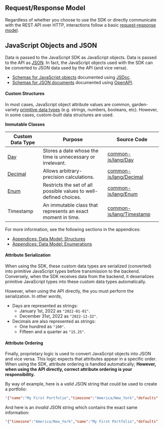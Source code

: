 ## Request/Response Model

Regardless of whether you choose to use the SDK or directly communicate with the REST API over HTTP, interactions follow a basic [request-response model](https://en.wikipedia.org/wiki/Request%E2%80%93response).

## JavaScript Objects and JSON

Data is passed to the JavaScript SDK as JavaScript objects. Data is passed to the API as [JSON](https://en.wikipedia.org/wiki/JSON). In fact, the JavaScript objects used with the SDK can be converted to JSON data used by the API (and vice versa).

* [Schemas for JavaScript objects](/content/sdk/lib-data?id=schema) documented using [JSDoc](https://jsdoc.app/).
* [Schemas for JSON documents](/content/api_reference?id=schemas) documented using [OpenAPI](https://www.openapis.org/).

#### Custom Structures

In most cases, JavaScript object attribute values are common, garden-variety [primitive data types](https://developer.mozilla.org/en-US/docs/Web/JavaScript/Data_structures#primitive_values) (e.g. strings, numbers, booleans, etc).  However, in some cases, custom-built data structures are used.

**Immutable Classes**

| Custom Data Type                                                | Purpose                                                           | Source Code                                                                                     |
|-----------------------------------------------------------------|-------------------------------------------------------------------|-------------------------------------------------------------------------------------------------|
| [Day](/content/appendices/data_model_structures?id=day)         | Stores a date whose the time is unnecessary or irrelevant.        | [common-js/lang/Day](https://github.com/barchart/common-js/blob/master/lang/Day.js)             |
| [Decimal](/content/appendices/data_model_structures?id=decimal) | Allows arbitrary-precision calculations.                          | [common-js/lang/Decimal](https://github.com/barchart/common-js/blob/master/lang/Decimal.js)     |
| [Enum](/content/appendices/data_model_structures?id=enum)       | Restricts the set of all possible values to well-defined choices. | [common-js/lang/Enum](https://github.com/barchart/common-js/blob/master/lang/Enum.js)           |
| Timestamp                                                       | An immutable class that represents an exact moment in time.       | [common-js/lang/Timestamp](https://github.com/barchart/common-js/blob/master/lang/Timestamp.js) |

For more information, see the following sections in the appendices:

* [Appendices: Data Model: Structures](/content/appendices/data_model_structures)
* [Appendices: Data Model: Enumerations](/content/appendices/data_model_enumerations)

#### Attribute Serialization

When using the SDK, these custom data types are serialized (converted) into primitive JavaScript types before transmission to the backend. Conversely, when the SDK receives data from the backend, it deserializes primitive JavaScript types into these custom data types automatically. 

However, when using the API directly, the you must perform the serialization. In other words,

* Days are represented as strings:
  * January 1st, 2022 as `"2022-01-01"`.
  * December 31st, 2022 as `"2022-12-32"`.
* Decimals are also represented as strings:
  * One hundred as `"100"`.
  * Fifteen and a quarter as `"15.25"`.

#### Attribute Ordering

Finally, proprietary logic is used to convert JavaScript objects into JSON and vice versa. This logic expects that attributes appear in a specific order. When using the SDK, attribute ordering is handled automatically; **However, when using the API directly, correct attribute ordering is your responsibility.** 

By way of example, here is a _valid_ JSON string that could be used to create a portfolio:

```json
'{"name":"My First Portfolio","timezone":"America/New_York","defaults":{"cash":false,"currency":"USD","reinvest":false}}'
```

And here is an _invalid_ JSON string which contains the exact same information:

```json
'{"timezone":"America/New_York","name":"My First Portfolio","defaults":{"cash":false,"currency":"USD","reinvest":false}}'
```

